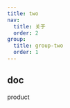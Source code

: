 ```yaml
---
title: two
nav:
  title: 关于
  order: 2
group:
  title: group-two
  order: 1
---
```


## doc

product

